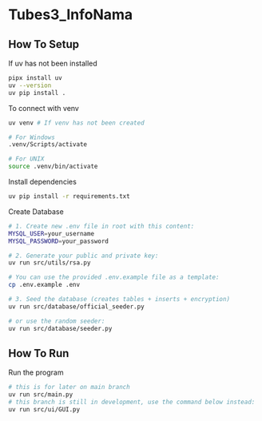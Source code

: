 # Tubes3_InfoNama

## How To Setup

If uv has not been installed

```bash
pipx install uv
uv --version
uv pip install .
```

To connect with venv

```bash
uv venv # If venv has not been created

# For Windows
.venv/Scripts/activate

# For UNIX
source .venv/bin/activate
```

Install dependencies

```bash
uv pip install -r requirements.txt
```

Create Database

```bash
# 1. Create new .env file in root with this content:
MYSQL_USER=your_username
MYSQL_PASSWORD=your_password

# 2. Generate your public and private key:
uv run src/utils/rsa.py

# You can use the provided .env.example file as a template:
cp .env.example .env

# 3. Seed the database (creates tables + inserts + encryption)
uv run src/database/official_seeder.py

# or use the random seeder:
uv run src/database/seeder.py
```

## How To Run

Run the program

```bash
# this is for later on main branch
uv run src/main.py
# this branch is still in development, use the command below instead:
uv run src/ui/GUI.py
```
